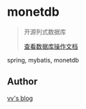 # monetdb

> 开源列式数据库
>
> [查看数据库操作文档](https://git.oschina.net/ioms/document/blob/master/database/monetdb.md)



spring, mybatis, monetdb



## Author

[vv's blog](http://blog.csdn.net/williamxww1)